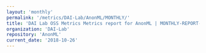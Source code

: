 ```yaml
---
layout: 'monthly'
permalink: '/metrics/DAI-Lab/AnonML/MONTHLY/'
title: 'DAI Lab OSS Metrics Metrics report for AnonML | MONTHLY-REPORT-2018-10-26'
organization: 'DAI-Lab'
repository: 'AnonML'
current_date: '2018-10-26'
---
```

